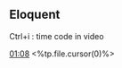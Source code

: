 


## Eloquent

Ctrl+i : time code in video


[01:08](https://www.youtube.com/watch?v=GQXVWtNkeZw#t=68.05336)
<%tp.file.cursor(0)%>